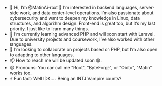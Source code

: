 - 👋 Hi, I’m @MatinAi-root
  👀 I’m interested in backend languages, server-side work, and data center-level operations.
  I’m also passionate about cybersecurity and want to deepen my knowledge in Linux, data structures, and algorithm design.
  Front-end is great too, but it’s my last priority.
  I just like to learn many things.
- 🌱 I’m currently learning advanced PHP and will soon start with Laravel. Due to university projects and coursework, I’ve also worked with other languages.
- 💞️ I’m looking to collaborate on projects based on PHP, but I’m also open to adapting to other languages.
- 📫 How to reach me will be updated soon 😁.
- 😄 Pronouns: You can call me "Root", "ByteForge", or "Obito", "Matin" works too.
- ⚡ Fun fact: Well IDK... . Being an INTJ Vampire counts?

<!---
MatinAi-root/MatinAi-root is a ✨ special ✨ repository because its `README.md` (this file) appears on your GitHub profile.
You can click the Preview link to take a look at your changes.
--->
